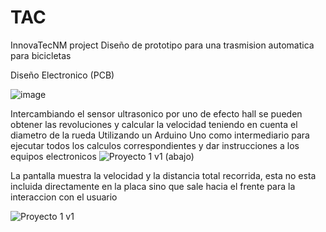 # TAC
InnovaTecNM project
Diseño de prototipo para una trasmision automatica para bicicletas

Diseño Electronico (PCB)

![image](https://github.com/user-attachments/assets/00c1d934-3299-491f-9c44-e57e1824d999)

Intercambiando el sensor ultrasonico por uno de efecto hall se pueden obtener las revoluciones y calcular la velocidad teniendo en cuenta el diametro de la rueda
Utilizando un Arduino Uno como intermediario para ejecutar todos los calculos correspondientes y dar instrucciones a los equipos electronicos
![Proyecto 1 v1 (abajo)](https://github.com/user-attachments/assets/57b13b4f-94f8-476b-a175-064e5c60ed1a)

La pantalla muestra la velocidad y la distancia total recorrida, esta no esta incluida directamente en la placa sino que sale hacia el frente para la interaccion con el usuario

![Proyecto 1 v1](https://github.com/user-attachments/assets/95665714-da4d-47b1-a672-483ec4c6d5d9)
